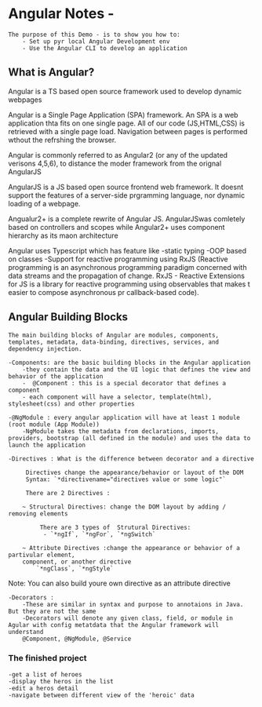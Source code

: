 # Angular Notes -

    The purpose of this Demo - is to show you how to:
        - Set up pyr local Angular Development env
        - Use the Angular CLI to develop an application


## What is Angular?

Angular is a TS based open source framework used to develop dynamic webpages

Angular is a Single Page Application (SPA) framework. An SPA is a web application thta fits on one single page. All of our code (JS,HTML,CSS) is retrieved with a single page load. Navigation between pages is performed wthout the refrshing the browser.

Angular is commonly referred to as Angular2 (or any of the updated verisons 4,5,6), to distance the moder framework from the orignal AngularJS

AngularJS is a JS based open source frontend web framework. It doesnt support the features of a server-side prgramming language, nor dynamic loading of a webpage.

Angualur2+ is a complete rewrite of Angular JS. AngularJSwas comletely based on controllers and scopes while Angular2+ uses component hierarchy as its maon architecture

Angular uses Typescript which has feature like
    -static typing
    -OOP based on classes
    -Support for reactive programming using RxJS
        (Reactive programming is an asynchronous programming paradigm concerned with data streams and the propagation of change. RxJS - Reactive Extensions for JS is a library for reactive programming using observables that makes t easier to compose asynchronous pr callback-based code). 


## Angular Building Blocks

    The main building blocks of Angular are modules, components, templates, metadata, data-binding, directives, services, and dependency injection.

    -Components: are the basic building blocks in the Angular application
        -they contain the data and the UI logic that defines the view and behavior of the application
        -  @Component : this is a special decorator that defines a component
        - each component will have a selector, template(html), stylesheet(css) and other properties

    -@NgModule : every angular application will have at least 1 module (root module (App Module)) 
        -NgModule takes the metadata from declarations, imports, providers, bootstrap (all defined in the module) and uses the data to launch the application

    -Directives : What is the difference between decorator and a directive 

         Directives change the appearance/behavior or layout of the DOM 
         Syntax: `*directivename="directives value or some logic"`

         There are 2 Directives :

        ~ Structural Directives: change the DOM layout by adding / removing elements

             There are 3 types of  Strutural Directives:
              - `*ngIf`, `*ngFor`, `*ngSwitch`

        ~ Attribute Directives :change the appearance or behavior of a partivular element,
        component, or another directive
            `*ngClass`, `*ngStyle`

Note: You can also build youre own directive as an attribute directive

    -Decorators :
        -These are similar in syntax and purpose to annotaions in Java. But they are not the same
        -Decorators will denote any given class, field, or module in Agular with config metatdata that the Angular framework will understand
        @Component, @NgModule, @Service

### The finished project
    -get a list of heroes
    -display the heros in the list
    -edit a heros detail
    -navigate between different view of the 'heroic' data

